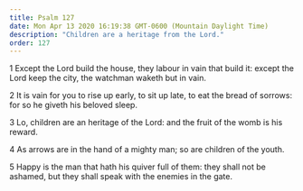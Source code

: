 ```yaml
---
title: Psalm 127
date: Mon Apr 13 2020 16:19:38 GMT-0600 (Mountain Daylight Time)
description: "Children are a heritage from the Lord."
order: 127
---
```


1 Except the Lord build the house, they labour in vain that build it: except the Lord keep the city, the watchman waketh but in vain.

2 It is vain for you to rise up early, to sit up late, to eat the bread of sorrows: for so he giveth his beloved sleep.

3 Lo, children are an heritage of the Lord: and the fruit of the womb is his reward.

4 As arrows are in the hand of a mighty man; so are children of the youth.

5 Happy is the man that hath his quiver full of them: they shall not be ashamed, but they shall speak with the enemies in the gate.
